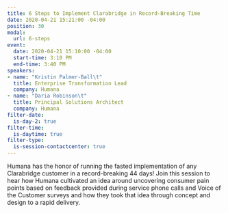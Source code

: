 ```yaml
---
title: 6 Steps to Implement Clarabridge in Record-Breaking Time
date: 2020-04-21 15:21:00 -04:00
position: 30
modal:
  url: 6-steps
event:
  date: 2020-04-21 15:10:00 -04:00
  start-time: 3:10 PM
  end-time: 3:40 PM
speakers:
- name: "Kristin Palmer-Ball\t"
  title: Enterprise Transformation Lead
  company: Humana
- name: "Daria Robinson\t"
  title: Principal Solutions Architect
  company: Humana
filter-date:
  is-day-2: true
filter-time:
  is-daytime: true
filter-type:
  is-session-contactcenter: true
---
```


Humana has the honor of running the fasted implementation of any Clarabridge
customer in a record-breaking 44 days! Join this session to hear how Humana cultivated an idea around uncovering consumer pain points based on feedback provided during service phone calls and Voice of the Customer surveys and how they took that idea through concept and design to a rapid delivery.